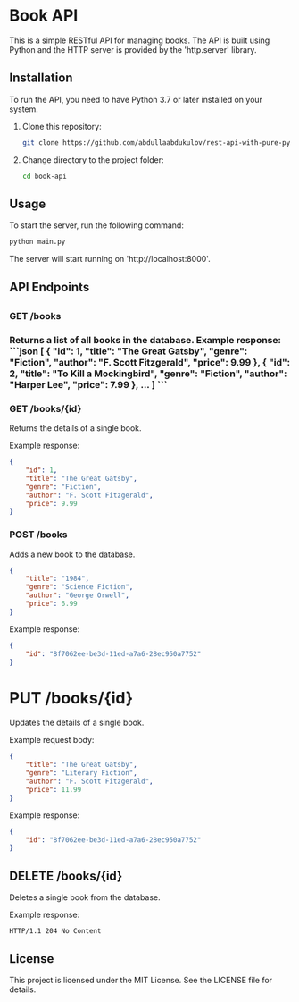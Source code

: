 <h1>Book API</h1>
<p>This is a simple RESTful API for managing books. The API is built using Python and the HTTP server is provided by the 'http.server' library.</p>
<h2>Installation</h2>
<p>To run the API, you need to have Python 3.7 or later installed on your system.</p>
<ol>
<li>Clone this repository:<br>


```bash
git clone https://github.com/abdullaabdukulov/rest-api-with-pure-python.git
```


</li>
<li>Change directory to the project folder:<br>

```bash
cd book-api
```

</li>
</ol>
<h2>Usage</h2>
<p>To start the server, run the following command:</p>

```python
python main.py
```

<p>The server will start running on 'http://localhost:8000'.</p>

<h2>API Endpoints<h2>
<h3>GET /books<h3>
<p1>Returns a list of all books in the database.</p1>
<p1>Example response:</p1>
```json
[
    {
        "id": 1,
        "title": "The Great Gatsby",
        "genre": "Fiction",
        "author": "F. Scott Fitzgerald",
        "price": 9.99
    },
    {
        "id": 2,
        "title": "To Kill a Mockingbird",
        "genre": "Fiction",
        "author": "Harper Lee",
        "price": 7.99
    },
    ...
]
```
<h3>GET /books/{id}</h3>
<p>Returns the details of a single book.</p>
<p>Example response:</p>

```json
{
    "id": 1,
    "title": "The Great Gatsby",
    "genre": "Fiction",
    "author": "F. Scott Fitzgerald",
    "price": 9.99
}
```

<h3>POST /books </h3>
<p>Adds a new book to the database.</p>

```json
{
    "title": "1984",
    "genre": "Science Fiction",
    "author": "George Orwell",
    "price": 6.99
}
```

<p>Example response:</p>

```json
{
    "id": "8f7062ee-be3d-11ed-a7a6-28ec950a7752"
}
```
<h1>PUT /books/{id}</h1>
<p>Updates the details of a single book.</p>
<p>Example request body:</p>

```json
{
    "title": "The Great Gatsby",
    "genre": "Literary Fiction",
    "author": "F. Scott Fitzgerald",
    "price": 11.99
}
```
<p>Example response:</p>

```json
{
    "id": "8f7062ee-be3d-11ed-a7a6-28ec950a7752"
}
```

<h2>DELETE /books/{id}</h2>
<p>Deletes a single book from the database.</p>
<p>Example response:</p>

```http request
HTTP/1.1 204 No Content
```

<h2>License</h2>
<p>This project is licensed under the MIT License. See the LICENSE file for details.</p>